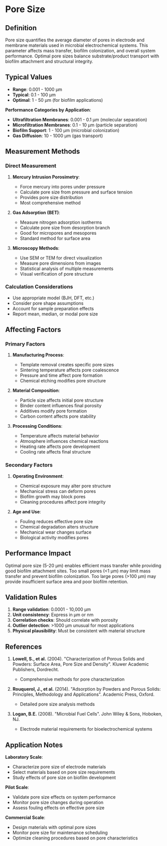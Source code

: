 <!--
Parameter ID: pore_size
Category: materials
Generated: 2025-01-17T12:05:00.000Z
-->

# Pore Size

## Definition

Pore size quantifies the average diameter of pores in electrode and membrane
materials used in microbial electrochemical systems. This parameter affects mass
transfer, biofilm colonization, and overall system performance. Optimal pore
sizes balance substrate/product transport with biofilm attachment and structural
integrity.

## Typical Values

- **Range**: 0.001 - 1000 μm
- **Typical**: 0.1 - 100 μm
- **Optimal**: 1 - 50 μm (for biofilm applications)

**Performance Categories by Application**:

- **Ultrafiltration Membranes**: 0.001 - 0.1 μm (molecular separation)
- **Microfiltration Membranes**: 0.1 - 10 μm (particle separation)
- **Biofilm Support**: 1 - 100 μm (microbial colonization)
- **Gas Diffusion**: 10 - 1000 μm (gas transport)

## Measurement Methods

### Direct Measurement

1. **Mercury Intrusion Porosimetry**:

   - Force mercury into pores under pressure
   - Calculate pore size from pressure and surface tension
   - Provides pore size distribution
   - Most comprehensive method

2. **Gas Adsorption (BET)**:

   - Measure nitrogen adsorption isotherms
   - Calculate pore size from desorption branch
   - Good for micropores and mesopores
   - Standard method for surface area

3. **Microscopy Methods**:
   - Use SEM or TEM for direct visualization
   - Measure pore dimensions from images
   - Statistical analysis of multiple measurements
   - Visual verification of pore structure

### Calculation Considerations

- Use appropriate model (BJH, DFT, etc.)
- Consider pore shape assumptions
- Account for sample preparation effects
- Report mean, median, or modal pore size

## Affecting Factors

### Primary Factors

1. **Manufacturing Process**:

   - Template removal creates specific pore sizes
   - Sintering temperature affects pore coalescence
   - Pressure and time affect pore formation
   - Chemical etching modifies pore structure

2. **Material Composition**:

   - Particle size affects initial pore structure
   - Binder content influences final porosity
   - Additives modify pore formation
   - Carbon content affects pore stability

3. **Processing Conditions**:
   - Temperature affects material behavior
   - Atmosphere influences chemical reactions
   - Heating rate affects pore development
   - Cooling rate affects final structure

### Secondary Factors

1. **Operating Environment**:

   - Chemical exposure may alter pore structure
   - Mechanical stress can deform pores
   - Biofilm growth may block pores
   - Cleaning procedures affect pore integrity

2. **Age and Use**:
   - Fouling reduces effective pore size
   - Chemical degradation alters structure
   - Mechanical wear changes surface
   - Biological activity modifies pores

## Performance Impact

Optimal pore size (5-20 μm) enables efficient mass transfer while providing good
biofilm attachment sites. Too small pores (<1 μm) may limit mass transfer and
prevent biofilm colonization. Too large pores (>100 μm) may provide insufficient
surface area and poor biofilm retention.

## Validation Rules

1. **Range validation**: 0.0001 - 10,000 μm
2. **Unit consistency**: Express in μm or nm
3. **Correlation checks**: Should correlate with porosity
4. **Outlier detection**: >1000 μm unusual for most applications
5. **Physical plausibility**: Must be consistent with material structure

## References

1. **Lowell, S., et al.** (2004). "Characterization of Porous Solids and
   Powders: Surface Area, Pore Size and Density". Kluwer Academic Publishers,
   Dordrecht.

   - Comprehensive methods for pore characterization

2. **Rouquerol, J., et al.** (2014). "Adsorption by Powders and Porous Solids:
   Principles, Methodology and Applications". Academic Press, Oxford.

   - Detailed pore size analysis methods

3. **Logan, B.E.** (2008). "Microbial Fuel Cells". John Wiley & Sons, Hoboken,
   NJ.
   - Electrode material requirements for bioelectrochemical systems

## Application Notes

**Laboratory Scale**:

- Characterize pore size of electrode materials
- Select materials based on pore size requirements
- Study effects of pore size on biofilm development

**Pilot Scale**:

- Validate pore size effects on system performance
- Monitor pore size changes during operation
- Assess fouling effects on effective pore size

**Commercial Scale**:

- Design materials with optimal pore sizes
- Monitor pore size for maintenance scheduling
- Optimize cleaning procedures based on pore characteristics
